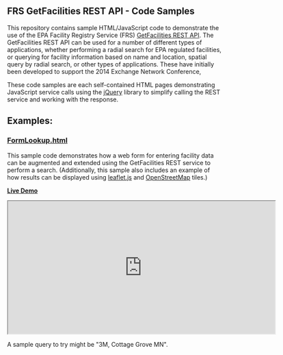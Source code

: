 ##  FRS GetFacilities REST API - Code Samples

This repository contains sample HTML/JavaScript code to demonstrate the use of the EPA Facility Registry Service (FRS) [GetFacilities REST API](http://www.epa.gov/enviro/html/fii/FRS_REST_Services.html).  The GetFacilities REST API can be used for a number of different types of applications, whether performing a radial search for EPA regulated facilities, or querying for facility information based on name and location, spatial query by radial search, or other types of applications.  These have initially been developed to support the 2014 Exchange Network Conference, 

These code samples are each self-contained HTML pages demonstrating JavaScript service calls using the [jQuery](http://jquery.com/) library to simplify calling the REST service and working with the response.

##  Examples:
### [FormLookup.html](https://github.com/USEPA/FRS-getfacilities-samples/blob/master/FormLookup.html)
This sample code demonstrates how a web form for entering facility data can be augmented and extended using the GetFacilities REST service to perform a search.  (Additionally, this sample also includes an example of how results can be displayed using [leaflet.js](http://leafletjs.com/) and [OpenStreetMap](http://www.openstreetmap.org/) tiles.)

[**Live Demo**](http://druidsmith.github.io/demo/FormLookup.html)

<iframe src="http://druidsmith.github.io/demo/FormLookup.html" width="625" height="310" style="display:block; margin: 0 auto;">&nbsp;</iframe>

A sample query to try might be "3M, Cottage Grove MN".